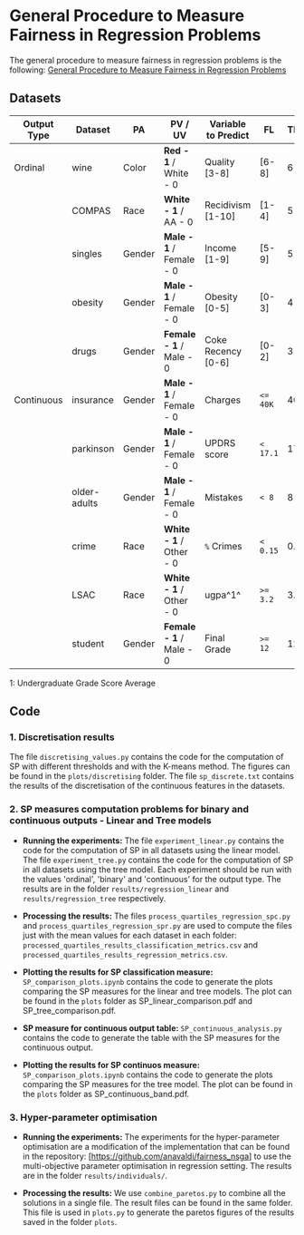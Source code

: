 # General Procedure to Measure Fairness in Regression Problems

The general procedure to measure fairness in regression problems is the following: [General Procedure to Measure Fairness in Regression Problems](plots/Procedure.pdf "General Procedure to Measure Fairness in Regression Problems")

## Datasets


| Output Type  | Dataset       | PA     | PV / UV                              | Variable to Predict      | FL      | Threshold | 
|--------------|---------------|--------|--------------------------------------|--------------------------|---------|-----------|
| Ordinal      | wine          | Color  | **Red - 1** / White - 0              | Quality [3-8]            | [6-8]   | 6         |
|              | COMPAS        | Race   | **White - 1** / AA - 0               | Recidivism [1-10]        | [1-4]   | 5         |
|              | singles       | Gender | **Male - 1** / Female - 0            | Income [1-9]             | [5-9]   | 5         |
|              | obesity       | Gender | **Male - 1** / Female - 0            | Obesity [0-5]            | [0-3]   | 4         |
|              | drugs         | Gender | **Female - 1** / Male - 0            | Coke Recency [0-6]       | [0-2]   | 3         |
| Continuous   | insurance     | Gender | **Male - 1** / Female - 0            | Charges                  | `<= 40K`| 40K       |
|              | parkinson     | Gender | **Male - 1** / Female - 0            | UPDRS score              | `< 17.1`| 17.1      |
|              | older-adults  | Gender | **Male - 1** / Female - 0            | Mistakes                 | `< 8`   | 8         |
|              | crime         | Race   | **White - 1** / Other - 0            | `%` Crimes               | `< 0.15`| 0.15      |
|              | LSAC          | Race   | **White - 1** / Other - 0            | ugpa^1^                  | `>= 3.2`| 3.2       |
|              | student       | Gender | **Female - 1** / Male - 0            | Final Grade              | `>= 12` | 12        |

1: Undergraduate Grade Score Average

## Code

### 1. Discretisation results

The file `discretising_values.py` contains the code for the computation of SP with different thresholds and with the K-means method. 
The figures can be found in the `plots/discretising` folder.
The file `sp_discrete.txt` contains the results of the discretisation of the continuous features in the datasets.

### 2. SP measures computation problems for binary and continuous outputs - Linear and Tree models

- **Running the experiments:**
The file `experiment_linear.py` contains the code for the computation of SP in all datasets using the linear model.
The file `experiment_tree.py` contains the code for the computation of SP in all datasets using the tree model.
Each experiment should be run with the values 'ordinal', 'binary' and 'continuous' for the output type.
The results are in the folder `results/regression_linear` and `results/regression_tree` respectively.


- **Processing the results:**
The files `process_quartiles_regression_spc.py` and `process_quartiles_regression_spr.py` are used to compute the files just with the mean values for each dataset in each folder: `processed_quartiles_results_classification_metrics.csv` and `processed_quartiles_results_regression_metrics.csv`.


- **Plotting the results for SP classification measure:**
`SP_comparison_plots.ipynb` contains the code to generate the plots comparing the SP measures for the linear and tree models. The plot can be found in the `plots` folder as SP_linear_comparison.pdf and SP_tree_comparison.pdf.


- **SP measure for continuous output table:**
`SP_continuous_analysis.py` contains the code to generate the table with the SP measures for the continuous output. 


- **Plotting the results for SP continuos measure:**
`SP_comparison_plots.ipynb` contains the code to generate the plots comparing the SP measures for the tree model. The plot can be found in the `plots` folder as SP_continuous_band.pdf.

### 3. Hyper-parameter optimisation

- **Running the experiments:**
The experiments for the hyper-parameter optimisation are a modification of the implementation that can be found in the repository: [https://github.com/anavaldi/fairness_nsga] to use the multi-objective parameter optimisation in regression setting.
The results are in the folder `results/individuals/`.

- **Processing the results:**
We use `combine_paretos.py` to combine all the solutions in a single file. The result files can be found in the same folder. 
This file is used in `plots.py` to generate the paretos figures of the results saved in the folder `plots`. 
